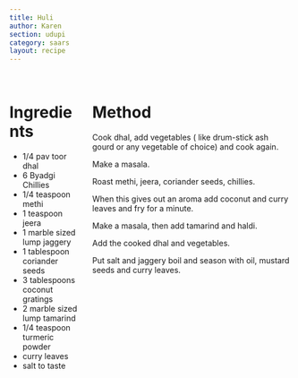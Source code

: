```yaml
---
title: Huli
author: Karen
section: udupi
category: saars
layout: recipe
---
```


<br>
<div class='columns'> <div class='column is-one-third p-3' markdown='1'>

# Ingredients

* 1/4 pav toor dhal
* 6 Byadgi Chillies
* 1/4 teaspoon methi
* 1 teaspoon jeera
* 1 marble sized lump jaggery
* 1 tablespoon coriander seeds
* 3 tablespoons coconut gratings
* 2 marble sized lump tamarind
* 1/4 teaspoon turmeric powder
* curry leaves
* salt to taste


</div> <div class='column is-two-thirds p-3' markdown='1'>

# Method

Cook dhal, add vegetables ( like drum-stick ash gourd or any vegetable of choice) and cook again.

Make a masala.

Roast methi, jeera, coriander seeds, chillies.

When this gives out an aroma add coconut and curry leaves and fry for a minute.

Make a masala, then add tamarind and haldi.

Add the cooked dhal and vegetables.

Put salt and jaggery boil and season with oil, mustard seeds and curry leaves.



</div> </div>